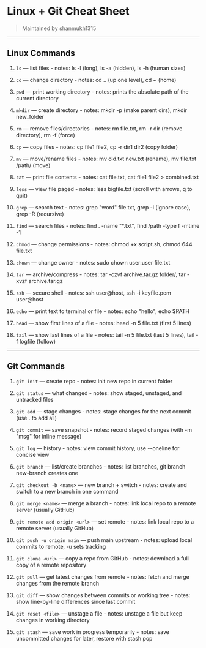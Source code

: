 # Linux + Git Cheat Sheet

> Maintained by shanmukh1315

---

## Linux Commands 

1. `ls` — list files  - notes: ls -l (long), ls -a (hidden), ls -h (human sizes)

2. `cd` — change directory     - notes: cd .. (up one level), cd ~ (home)

3. `pwd` — print working directory     - notes: prints the absolute path of the current directory

4. `mkdir` — create directory  - notes: mkdir -p (make parent dirs), mkdir new_folder

5. `rm` — remove files/directories  - notes: rm file.txt, rm -r dir (remove directory), rm -f (force)

6. `cp` — copy files  - notes: cp file1 file2, cp -r dir1 dir2 (copy folder)

7. `mv` — move/rename files  - notes: mv old.txt new.txt (rename), mv file.txt /path/ (move)

8. `cat` — print file contents  - notes: cat file.txt, cat file1 file2 > combined.txt

9. `less` — view file paged  - notes: less bigfile.txt (scroll with arrows, q to quit)

10. `grep` — search text  - notes: grep "word" file.txt, grep -i (ignore case), grep -R (recursive)

11. `find` — search files - notes: find . -name "*.txt", find /path -type f -mtime -1
 
12. `chmod` — change permissions  - notes: chmod +x script.sh, chmod 644 file.txt

13. `chown` — change owner  - notes: sudo chown user:user file.txt

14. `tar` — archive/compress  - notes: tar -czvf archive.tar.gz folder/, tar -xvzf archive.tar.gz

15. `ssh` — secure shell   - notes: ssh user@host, ssh -i keyfile.pem user@host

16. `echo` — print text to terminal or file  - notes: echo "hello", echo $PATH
17. `head` — show first lines of a file  - notes: head -n 5 file.txt (first 5 lines)
18. `tail` — show last lines of a file  - notes: tail -n 5 file.txt (last 5 lines), tail -f logfile (follow)

---

## Git Commands 

1. `git init` — create repo    - notes: init new repo in current folder
 
2. `git status` — what changed  - notes: show staged, unstaged, and untracked files

3. `git add` — stage changes  - notes: stage changes for the next commit (use . to add all)

4. `git commit` — save snapshot  - notes: record staged changes (with -m "msg" for inline message)

5. `git log` — history  - notes: view commit history, use --oneline for concise view

6. `git branch` — list/create branches  - notes: list branches, git branch new-branch creates one

7. `git checkout -b <name>` — new branch + switch  - notes: create and switch to a new branch in one command

8. `git merge <name>` — merge a branch  - notes: link local repo to a remote server (usually GitHub)

9. `git remote add origin <url>` — set remote  - notes: link local repo to a remote server (usually GitHub)

10. `git push -u origin main` — push main upstream  - notes: upload local commits to remote, -u sets tracking

11. `git clone <url>` — copy a repo from GitHub  - notes: download a full copy of a remote repository

12. `git pull` — get latest changes from remote  - notes: fetch and merge changes from the remote branch

13. `git diff` — show changes between commits or working tree  - notes: show line-by-line differences since last commit

14. `git reset <file>` — unstage a file  - notes: unstage a file but keep changes in working directory

15. `git stash` — save work in progress temporarily  - notes: save uncommitted changes for later, restore with stash pop


